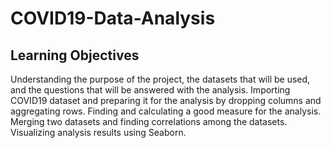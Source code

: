 # COVID19-Data-Analysis

## Learning Objectives
Understanding the purpose of the project, the datasets that will be used, and the questions that will be answered with the analysis.
Importing COVID19 dataset and preparing it for the analysis by dropping columns and aggregating rows.
Finding and calculating a good measure for the analysis.
Merging two datasets and finding correlations among the datasets.
Visualizing analysis results using Seaborn.
